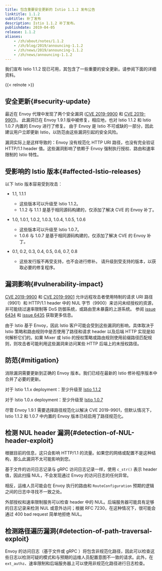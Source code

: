 ```yaml
---
title: 包含重要安全更新的 Istio 1.1.2 发布公告
linktitle: 1.1.2
subtitle: 补丁发布
description: Istio 1.1.2 补丁发布。
publishdate: 2019-04-05
release: 1.1.2
aliases:
    - /zh/about/notes/1.1.2
    - /zh/blog/2019/announcing-1.1.2
    - /zh/news/2019/announcing-1.1.2
    - /zh/news/announcing-1.1.2
---
```


我们宣布 Istio 1.1.2 现已可用，其包含了一些重要的安全更新。请参阅下面的详细资料。

{{< relnote >}}

## 安全更新{#security-update}

最近在 Envoy 代理中发现了两个安全漏洞 ([CVE 2019-9900](https://cve.mitre.org/cgi-bin/cvename.cgi?name=CVE-2019-9900) 和 [CVE 2019-9901](https://cve.mitre.org/cgi-bin/cvename.cgi?name=CVE-2019-9901))。
此漏洞已在 Envoy 1.9.1 版中被修复，相应地，也对 Istio 1.1.2 和 Istio 1.0.7 内置的 Envoy 进行了修复。
由于 Envoy 是 Istio 不可或缺的一部分，因此建议用户立即更新 Istio，以防范由这些漏洞引起的安全风险。

漏洞实际上是这样导致的：Envoy 没有规范化 HTTP URI 路径，也没有完全验证 HTTP/1.1 header 值。这些漏洞影响了依赖于 Envoy 强制执行授权、路由和速率限制的 Istio 特性。

## 受影响的 Istio 版本{#affected-Istio-releases}

以下 Istio 版本容易受到攻击：

- 1.1, 1.1.1
    - 这些版本可以升级至 Istio 1.1.2。
    - 1.1.2 与 1.1.1 是基于相同源码构建的，仅添加了解决 CVE 的 Envoy 补丁。

- 1.0, 1.0.1, 1.0.2, 1.0.3, 1.0.4, 1.0.5, 1.0.6
    - 这些版本可以升级至 Istio 1.0.7。
    - 1.0.6 与 1.0.7 是基于相同源码构建的，仅添加了解决 CVE 的 Envoy 补丁。

- 0.1, 0.2, 0.3, 0.4, 0.5, 0.6, 0.7, 0.8
    - 这些发行版不再受支持，也不会进行修补。 请升级到受支持的版本，以获取必要的修复程序。

## 漏洞影响{#vulnerability-impact}

[CVE 2019-9900](https://cve.mitre.org/cgi-bin/cvename.cgi?name=CVE-2019-9900) 和 [CVE 2019-9901](https://cve.mitre.org/cgi-bin/cvename.cgi?name=CVE-2019-9901)
允许远程攻击者使用特制的请求 URI 路径（9901）和 HTTP/1.1 header 中的 NUL 字节（9900）来访问未经授权的资源，并可能绕过速率限制等 DoS 防御系统，或路由至未暴露的上游系统。
参阅 [issue 6434](https://github.com/envoyproxy/envoy/issues/6434) 和 [issue 6435](https://github.com/envoyproxy/envoy/issues/6435) 获取更多信息。

由于 Istio 基于 Envoy，因此 Istio 客户可能会受到这些漏洞的影响，具体取决于 Istio 策略和路由规则中是否使用了路径和请求 header 以及后端 HTTP 实现是如何解析它们的。如果 Mixer 或 Istio 的授权策略或路由规则使用前缀路径匹配规则，则攻击者可能利用这些漏洞来访问某些 HTTP 后端上的未授权路径。

## 防范{#mitigation}

消除漏洞需要更新到正确的 Envoy 版本。我们已经在最新的 Istio 修补程序版本中合并了必要的更新。

对于 Istio 1.1.x deployment：至少升级至 [Istio 1.1.2](/zh/news/releases/1.1.x/announcing-1.1.2)

对于 Istio 1.0.x deployment：至少升级至 [Istio 1.0.7](/zh/news/releases/1.0.x/announcing-1.0.7)

尽管 Envoy 1.9.1 需要选择路径规范化以解决 CVE 2019-9901，但默认情况下，Istio 1.1.2 和 1.0.7 中内置的 Envoy 版本已经启用了路径规范化。

## 检测 NUL header 漏洞{#detection-of-NUL-header-exploit}

根据目前的信息，这只会影响 HTTP/1.1 的流量。如果您的网络或配置不是这种结构，那么此漏洞不太可能影响到您。

基于文件的访问日志记录与 gRPC 访问日志记录一样，使用 `c_str()` 表示 header 值，因此扫描 NUL，不会发现通过 Envoy 的访问日志的任何异常。

相反，运维人员可能会在 Envoy 执行的路由和 `RouteConfiguration` 预期的逻辑之间的日志中寻找不一致之处。

外部授权和速率限制服务可以检查 header 中的 NUL。后端服务器可能具有足够的日志记录来检测 NUL 或意外访问；根据 RFC 7230，在这种情况下，很可能会通过 400 bad request 简单地拒绝 NUL。

## 检测路径遍历漏洞{#detection-of-path-traversal-exploit}

Envoy 的访问日志（基于文件或 gRPC ）将包含非规范化路径，因此可以检查这些日志以检测可疑的模式和与预期的运维人员配置意图不一致的请求。此外，在 `ext_authz`、速率限制和后端服务器上可以使用非规范化路径进行日志检查。
